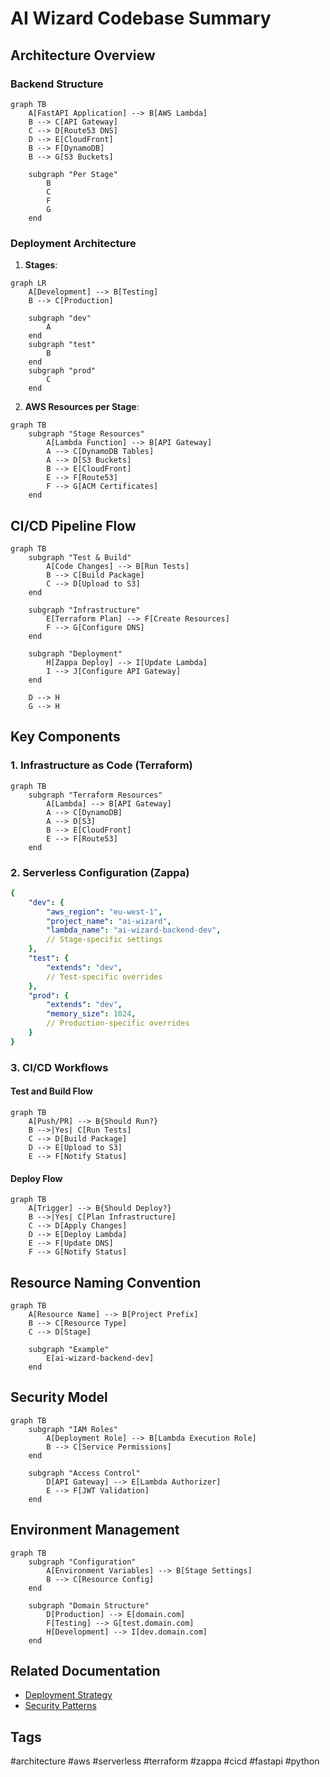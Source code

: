 # AI Wizard Codebase Summary

## Architecture Overview

### Backend Structure
```mermaid
graph TB
    A[FastAPI Application] --> B[AWS Lambda]
    B --> C[API Gateway]
    C --> D[Route53 DNS]
    D --> E[CloudFront]
    B --> F[DynamoDB]
    B --> G[S3 Buckets]
    
    subgraph "Per Stage"
        B
        C
        F
        G
    end
```

### Deployment Architecture
1. **Stages**:
```mermaid
graph LR
    A[Development] --> B[Testing]
    B --> C[Production]
    
    subgraph "dev"
        A
    end
    subgraph "test"
        B
    end
    subgraph "prod"
        C
    end
```

2. **AWS Resources per Stage**:
```mermaid
graph TB
    subgraph "Stage Resources"
        A[Lambda Function] --> B[API Gateway]
        A --> C[DynamoDB Tables]
        A --> D[S3 Buckets]
        B --> E[CloudFront]
        E --> F[Route53]
        F --> G[ACM Certificates]
    end
```

## CI/CD Pipeline Flow

```mermaid
graph TB
    subgraph "Test & Build"
        A[Code Changes] --> B[Run Tests]
        B --> C[Build Package]
        C --> D[Upload to S3]
    end
    
    subgraph "Infrastructure"
        E[Terraform Plan] --> F[Create Resources]
        F --> G[Configure DNS]
    end
    
    subgraph "Deployment"
        H[Zappa Deploy] --> I[Update Lambda]
        I --> J[Configure API Gateway]
    end
    
    D --> H
    G --> H
```

## Key Components

### 1. Infrastructure as Code (Terraform)
```mermaid
graph TB
    subgraph "Terraform Resources"
        A[Lambda] --> B[API Gateway]
        A --> C[DynamoDB]
        A --> D[S3]
        B --> E[CloudFront]
        E --> F[Route53]
    end
```

### 2. Serverless Configuration (Zappa)
```yaml
{
    "dev": {
        "aws_region": "eu-west-1",
        "project_name": "ai-wizard",
        "lambda_name": "ai-wizard-backend-dev",
        // Stage-specific settings
    },
    "test": {
        "extends": "dev",
        // Test-specific overrides
    },
    "prod": {
        "extends": "dev",
        "memory_size": 1024,
        // Production-specific overrides
    }
}
```

### 3. CI/CD Workflows

#### Test and Build Flow
```mermaid
graph TB
    A[Push/PR] --> B{Should Run?}
    B -->|Yes| C[Run Tests]
    C --> D[Build Package]
    D --> E[Upload to S3]
    E --> F[Notify Status]
```

#### Deploy Flow
```mermaid
graph TB
    A[Trigger] --> B{Should Deploy?}
    B -->|Yes| C[Plan Infrastructure]
    C --> D[Apply Changes]
    D --> E[Deploy Lambda]
    E --> F[Update DNS]
    F --> G[Notify Status]
```

## Resource Naming Convention
```mermaid
graph TB
    A[Resource Name] --> B[Project Prefix]
    B --> C[Resource Type]
    C --> D[Stage]
    
    subgraph "Example"
        E[ai-wizard-backend-dev]
    end
```

## Security Model
```mermaid
graph TB
    subgraph "IAM Roles"
        A[Deployment Role] --> B[Lambda Execution Role]
        B --> C[Service Permissions]
    end
    
    subgraph "Access Control"
        D[API Gateway] --> E[Lambda Authorizer]
        E --> F[JWT Validation]
    end
```

## Environment Management
```mermaid
graph TB
    subgraph "Configuration"
        A[Environment Variables] --> B[Stage Settings]
        B --> C[Resource Config]
    end
    
    subgraph "Domain Structure"
        D[Production] --> E[domain.com]
        F[Testing] --> G[test.domain.com]
        H[Development] --> I[dev.domain.com]
    end
```

## Related Documentation
- [Deployment Strategy](strategies/deployment_strategy.md)
- [Security Patterns](decisions/security_patterns.md)

## Tags
#architecture #aws #serverless #terraform #zappa #cicd #fastapi #python